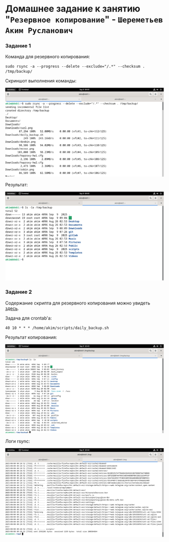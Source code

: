 # Домашнее задание к занятию "`Резервное копирование`" - `Шереметьев Аким Русланович`

### Задание 1

Команда для резервного копирования:

```
sudo rsync -a --progress --delete --exclude="/.*" --checksum . /tmp/backup/
```

Скриншот выполнения команды:

![Screen1](/img/hw11.png)

Результат:

![Screen2](/img/hw12.png)

### Задание 2

Содержание скрипта для резервного копирования можно увидеть [здесь](/script/daily_backup.sh).

Задача для crontab'а:
```
40 10 * * * /home/akim/scripts/daily_backup.sh
```

Результат копирования:

![Screen3](/img/hw2.png)

Логи rsync:

![Screen4](/img/log.png)
